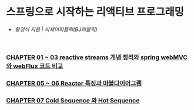 # 스프링으로 시작하는 리액티브 프로그래밍
- *황정식 지음 | 비제이퍼블릭(BJ퍼블릭)*

<br>

### [CHAPTER 01 ~ 03 reactive streams 개념 정리와 spring webMVC 와 webFlux 코드 비교](https://bingbingpa.github.io/reactive-streams/)
### [CHAPTER 05 ~ 06 Reactor 특징과 마블다이어그램](https://bingbingpa.github.io/reactor-marble-diagram/)
### [CHAPTER 07 Cold Sequence 와 Hot Sequence](https://bingbingpa.github.io/cold-sequence-hot-sequence/)